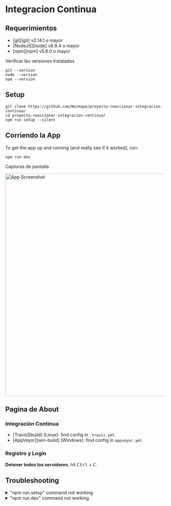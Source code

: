 # Integracion Continua

## Requerimientos

- [git][git] v2.14.1 o mayor
- [NodeJS][node] v8.9.4 o mayor
- [npm][npm] v5.6.0 o mayor

Verificar las versiones instaladas

```
git --version
node --version
npm --version
```

## Setup

```
git clone https://github.com/Normape/proyecto-reaccionar-integracion-continua/
cd proyecto-reaccionar-integracion-continua/
npm run setup --silent
```

## Corriendo la App

To get the app up and running (and really see if it worked), run:

```shell
npm run dev
```

Capturas de pantalla

<img src="other/screenshot.png" alt="App Screenshot" title="App Screenshot" width="700" />

## Pagina de About

### Integración Continua

- [Travis][build] (Linux): find config in `.travis.yml`
- [AppVeyor][win-build] (Windows): find config in `appveyor.yml`

### Registro y Login

**Detener todos los servidores**, hit <kbd>Ctrl</kbd> + <kbd>C</kbd>.

## Troubleshooting

<details>

<summary>"npm run setup" command not working</summary>

Esto es lo que hace el script de configuración. Si falla, intente hacer cada una de estas cosas individualmente usted mismo:

```
# verificar que su entorno funcionará con el proyecto
node ./scripts/verify

# instalar dependencias en la raíz del repositorio
npm install

# instalar dependencias en el directorio compartido
npm install --prefix shared

# instalar dependencias en el directorio del servidor
npm install --prefix server

# instalar dependencias en el directorio del cliente
npm install --prefix client

# verificar que el proyecto esté listo para ejecutarse
npm run lint
npm run test:coverage
npm run test:e2e:run
```

</details>

<details>

<summary>"npm run dev" command not working</summary>

Si no funciona para usted, puede comenzar cada uno de ellos individualmente
(en terminales separadas):

```
cd server
npm run dev
```

```
cd client
npm run dev
```

</details>
